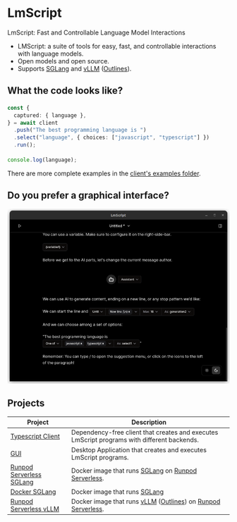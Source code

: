 # LmScript

LmScript: Fast and Controllable Language Model Interactions

- LMScript: a suite of tools for easy, fast, and controllable interactions with
  language models.
- Open models and open source.
- Supports [SGLang](https://github.com/sgl-project/sglang/) and
  [vLLM](https://github.com/vllm-project/vllm)
  ([Outlines](https://github.com/outlines-dev/outlines)).

## What the code looks like?

```ts
const {
  captured: { language },
} = await client
  .push("The best programming language is ")
  .select("language", { choices: ["javascript", "typescript"] })
  .run();

console.log(language);
```

There are more complete examples in the
[client's examples folder](https://github.com/lucasavila00/LmScript/tree/main/examples/client).

## Do you prefer a graphical interface?

[![screenshot of lmscript ui](./assets/app.png)](https://github.com/lucasavila00/LmScript/tree/main/apps/egui)

## Projects

| Project                                                                                                        | Description                                                                                                                                                                              |
| -------------------------------------------------------------------------------------------------------------- | ---------------------------------------------------------------------------------------------------------------------------------------------------------------------------------------- |
| [Typescript Client](https://github.com/lucasavila00/LmScript/tree/main/packages/client)                        | Dependency-free client that creates and executes LmScript programs with different backends.                                                                                              |
| [GUI](https://github.com/lucasavila00/LmScript/tree/main/apps/egui)                                            | Desktop Application that creates and executes LmScript programs.                                                                                                                         |
| [Runpod Serverless SGLang](https://github.com/lucasavila00/LmScript/tree/main/docker/runpod-serverless-sglang) | Docker image that runs [SGLang](https://github.com/sgl-project/sglang/) on [Runpod Serverless](https://www.runpod.io/serverless-gpu).                                                    |
| [Docker SGLang](https://github.com/lucasavila00/LmScript/tree/main/docker/sglang-docker)                       | Docker image that runs [SGLang](https://github.com/sgl-project/sglang/)                                                                                                                  |
| [Runpod Serverless vLLM](https://github.com/lucasavila00/LmScript/tree/main/docker/runpod-serverless-vllm)     | Docker image that runs [vLLM](https://github.com/vllm-project/vllm) ([Outlines](https://github.com/outlines-dev/outlines)) on [Runpod Serverless](https://www.runpod.io/serverless-gpu). |
